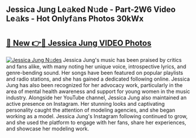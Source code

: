 ## Jessica Jung Le𝚊ked N𝚞de - Part-2W6 Video Le𝚊ks - Hot Onlyf𝚊ns Photos 30kWx

# <h2><a href="http://ac2938.deff.icu/?id=Jessica+Jung">🔗 New 👉🔴 Jessica Jung VIDEO Photos</a></h2>

[![Jessica Jung N𝚞des](https://i.imgur.com/rIISA9y.gif)](http://ac2938.deff.icu/?id=Jessica+Jung)
Jessica Jung's music has been praised by critics and fans alike, with many noting her unique voice, introspective lyrics, and genre-bending sound. Her songs have been featured on popular playlists and radio stations, and she has gained a dedicated following online. Jessica Jung has also been recognized for her advocacy work, particularly in the area of mental health awareness and support for young women in the music industry. Alongside her YouTube channel, Jessica Jung also maintained an active presence on Instagram. Her stunning looks and captivating personality caught the attention of modeling agencies, and she began working as a model. Jessica Jung's Instagram following continued to grow, and she used the platform to engage with her fans, share her experiences, and showcase her modeling work.
